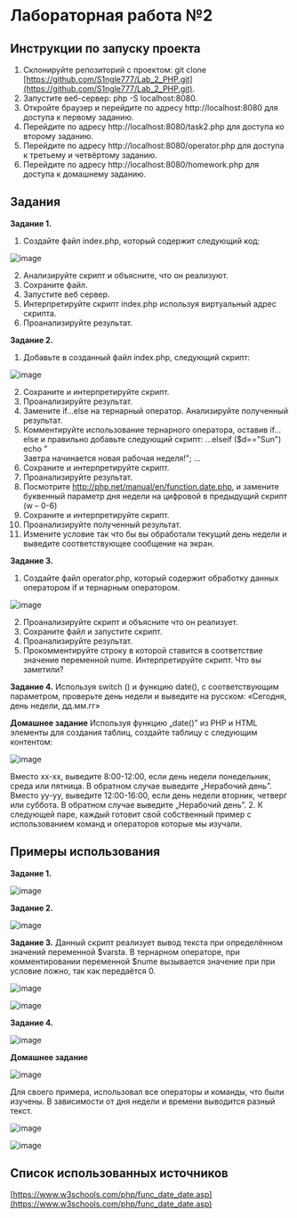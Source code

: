 # Лабораторная работа №2

## Инструкции по запуску проекта
1) Склонируйте репозиторий с проектом: git clone [https://github.com/S1ngle777/Lab_2_PHP.git](https://github.com/S1ngle777/Lab_2_PHP.git).
2) Запустите веб-сервер: php -S localhost:8080.
3) Откройте браузер и перейдите по адресу http://localhost:8080 для доступа к первому заданию.
4) Перейдите по адресу http://localhost:8080/task2.php для доступа ко второму заданию.
5) Перейдите по адресу http://localhost:8080/operator.php для доступа к третьему и четвёртому заданию.
6) Перейдите по адресу http://localhost:8080/homework.php для доступа к домашнему заданию.

## __Задания__
__Задание 1.__
1. Создайте файл index.php, который содержит
следующий код:

![image](https://github.com/S1ngle777/Lab_2_PHP/assets/128795707/357b826e-d09d-4e73-9259-2934203ace68)


2. Анализируйте скрипт и объясните, что он
реализуют.
3. Сохраните файл.
4. Запустите веб сервер.
5. Интерпретируйте скрипт index.php используя
виртуальный адрес скрипта.
6. Проанализируйте результат.

__Задание 2.__
1. Добавьте в созданный файл index.php,
следующий скрипт:

![image](https://github.com/S1ngle777/Lab_2_PHP/assets/128795707/073e7cdd-d964-4504-be92-99cef5d5c5a5)

2. Сохраните и интерпретируйте скрипт.
3. Проанализируйте результат.
4. Замените if…else на тернарный оператор.
Анализируйте полученный результат.
5. Комментируйте использование тернарного
оператора, оставив if…else и правильно
добавьте следующий скрипт:
…elseif ($d=="Sun")
 echo "<br />Завтра начинается новая рабочая
неделя!"; …
6. Сохраните и интерпретируйте скрипт.
7. Проанализируйте результат.
8. Посмотрите
http://php.net/manual/en/function.date.php, и
замените буквенный параметр дня недели
на цифровой в предыдущий скрипт (w – 0-6)
9. Сохраните и интерпретируйте скрипт.
10. Проанализируйте полученный результат.
11. Измените условие так что бы вы обработали
текущий день недели и выведите
соответствующее сообщение на экран.

__Задание 3.__
1. Создайте файл operator.php, который
содержит обработку данных оператором if и
тернарным оператором.

![image](https://github.com/S1ngle777/Lab_2_PHP/assets/128795707/60742263-b77c-4a3f-bc6e-a28d49a67f3d)

2. Проанализируйте скрипт и объясните что он
реализует.
3. Сохраните файл и запустите скрипт.
4. Проанализируйте результат.
5. Прокомментируйте строку в которой ставится
в соответствие значение переменной nume.
Интерпретируйте скрипт. Что вы заметили?

__Задание 4.__
Используя switch () и функцию date(), с
соответствующим параметром, проверьте
день недели и выведите на русском:
«Сегодня, день недели, дд.мм.гг» 

__Домашнее задание__
Используя функцию „date()” из PHP и HTML
элементы для создания таблиц, создайте
таблицу с следующим контентом:

![image](https://github.com/S1ngle777/Lab_2_PHP/assets/128795707/9b865f29-8819-4c2d-a518-044f45fb0bb3)

Вместо xx-xx, выведите 8:00-12:00, если день
недели понедельник, среда или пятница. В
обратном случае выведите „Нерабочий день”.
Вместо yy-yy, выведите 12:00-16:00, если день
недели вторник, четверг или суббота. В
обратном случае выведите „Нерабочий день”.
2. К следующей паре, каждый готовит свой
собственный пример с использованием
команд и операторов которые мы изучали.

## Примеры использования

__Задание 1.__

![image](https://github.com/S1ngle777/Lab_2_PHP/assets/128795707/0fb97b27-1fca-41b8-94bc-dd225f502bd3)

__Задание 2.__

![image](https://github.com/S1ngle777/Lab_2_PHP/assets/128795707/a7d53fb3-098f-4ca7-91a3-ed3c211ecb2f)

__Задание 3.__
Данный скрипт реализует вывод текста при определённом значений переменной $varsta. В тернарном операторе, при комментировании переменной $nume вызывается значение при при условие ложно, так как передаётся 0.

![image](https://github.com/S1ngle777/Lab_2_PHP/assets/128795707/203a69ca-dbe4-466a-82f7-4d83e5cc11ab)

![image](https://github.com/S1ngle777/Lab_2_PHP/assets/128795707/d183ca80-b769-40ac-9dc1-0f3b87900b74)

__Задание 4.__

![image](https://github.com/S1ngle777/Lab_2_PHP/assets/128795707/c14ab116-2f11-418e-bf48-14db3493ede8)

__Домашнее задание__

![image](https://github.com/S1ngle777/Lab_2_PHP/assets/128795707/836202d8-5e59-4811-a1dc-94059b39967f)


Для своего примера, использовал все операторы и команды, что были изучены.
В зависимости от дня недели и времени выводится разный текст.

![image](https://github.com/S1ngle777/Lab_2_PHP/assets/128795707/2c4250a8-2a0d-44f6-976c-4a548715ae99)

![image](https://github.com/S1ngle777/Lab_2_PHP/assets/128795707/5edc5a9a-3c82-4960-b497-d640258001f6)

## Список использованных источников
[https://www.w3schools.com/php/func_date_date.asp](https://www.w3schools.com/php/func_date_date.asp)
